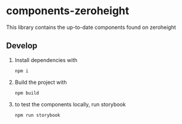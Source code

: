 # components-zeroheight

This library contains the up-to-date components found on zeroheight

## Develop

1. Install dependencies with 
    ```sh
    npm i
    ```

2. Build the project with 

    ```sh
    npm build
    ```

3. to test the components locally, run storybook

    ```sh
    npm run storybook
    ```